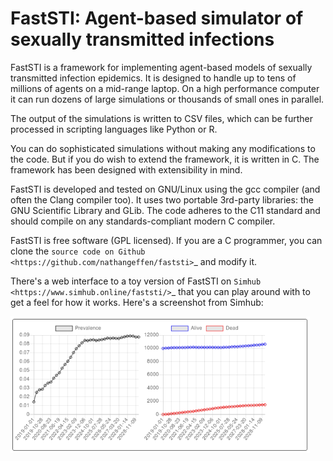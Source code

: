# FastSTI: Agent-based simulator of sexually transmitted infections

FastSTI is a framework for implementing agent-based models of sexually
transmitted infection epidemics. It is designed to handle up to tens of millions
of agents on a mid-range laptop. On a high performance computer it can run
dozens of large simulations or thousands of small ones in parallel.

The output of the simulations is written to CSV files, which can be further
processed in scripting languages like Python or R.

You can do sophisticated simulations without making any modifications to the
code. But if you do wish to extend the framework, it is written in C. The
framework has been designed with extensibility in mind.

FastSTI is developed and tested on GNU/Linux using the gcc compiler (and often
the Clang compiler too). It uses two portable 3rd-party libraries: the GNU
Scientific Library and GLib. The code adheres to the C11 standard and should
compile on any standards-compliant modern C compiler.

FastSTI is free software (GPL licensed). If you are a C programmer, you can
clone the `source code on Github <https://github.com/nathangeffen/faststi>`_ and
modify it.

There's a web interface to a toy version of FastSTI on `Simhub
<https://www.simhub.online/faststi/>`_ that you can play around with to get a
feel for how it works. Here's a screenshot from Simhub:

<p align="centre">
    <img src="docs/_static/GraphScreenCaptureFromSimhub.png"
      "alt=Screen capture of FastSTI running on"
      style="max-width:95%;" />
</p>
